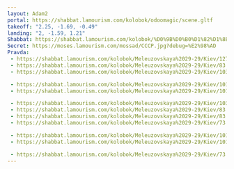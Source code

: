 ```yaml
---
layout: Adam2
portal: https://shabbat.lamourism.com/kolobok/odoomagic/scene.gltf
takeoff: "2.25, -1.69, -0.49"
landing: "2, -1.59, 1.21"
Shabbat: https://shabbat.lamourism.com/kolobok/%D0%9B%D0%B0%D1%82%D1%8B%D0%BD%D0%B8%D0%BD%D0%B0.mp4
Secret: https://moses.lamourism.com/mossad/CCCP.jpg?debug=%E2%98%AD
Pravda:
 - https://shabbat.lamourism.com/kolobok/Meleuzovskaya%2029-29/Kiev/127.jpeg
 - https://shabbat.lamourism.com/kolobok/Meleuzovskaya%2029-29/Kiev/83.jpeg
 - https://shabbat.lamourism.com/kolobok/Meleuzovskaya%2029-29/Kiev/103.jpeg

 - https://shabbat.lamourism.com/kolobok/Meleuzovskaya%2029-29/Kiev/101.jpeg
 - https://shabbat.lamourism.com/kolobok/Meleuzovskaya%2029-29/Kiev/101.jpeg

 - https://shabbat.lamourism.com/kolobok/Meleuzovskaya%2029-29/Kiev/103.jpeg
 - https://shabbat.lamourism.com/kolobok/Meleuzovskaya%2029-29/Kiev/83.jpeg
 - https://shabbat.lamourism.com/kolobok/Meleuzovskaya%2029-29/Kiev/83.jpeg
 - https://shabbat.lamourism.com/kolobok/Meleuzovskaya%2029-29/Kiev/73.jpeg

 - https://shabbat.lamourism.com/kolobok/Meleuzovskaya%2029-29/Kiev/101.jpeg
 - https://shabbat.lamourism.com/kolobok/Meleuzovskaya%2029-29/Kiev/101.jpeg

 - https://shabbat.lamourism.com/kolobok/Meleuzovskaya%2029-29/Kiev/73.jpeg
---
```

